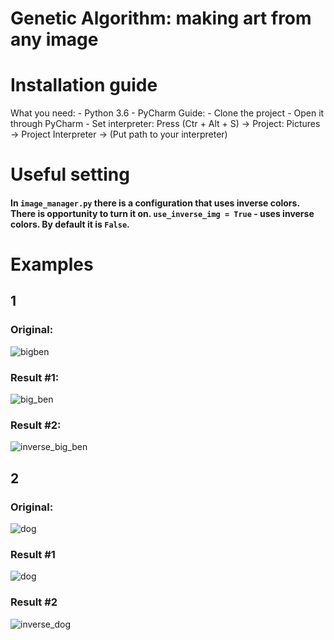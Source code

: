 # Genetic Algorithm: making art from any image

# Installation guide
  What you need:
    - Python 3.6
    - PyCharm
  Guide:
    - Clone the project
    - Open it through PyCharm
    - Set interpreter: Press (Ctr + Alt + S) -> Project: Pictures -> Project Interpreter -> (Put path to your interpreter)

# Useful setting
#### In `image_manager.py` there is a configuration that uses inverse colors. There is opportunity to turn it on. `use_inverse_img = True` - uses inverse colors. By default it is `False`.

# Examples

## 1
### Original:
![bigben](https://user-images.githubusercontent.com/35654185/55813174-03474300-5af5-11e9-8ace-9ae64bc38554.jpg)

### Result #1:
![big_ben](https://user-images.githubusercontent.com/35654185/55813273-2e319700-5af5-11e9-9976-287b143ce654.jpg)
### Result #2:
![inverse_big_ben](https://user-images.githubusercontent.com/35654185/55813277-2eca2d80-5af5-11e9-8b6b-42e8d4ff106f.jpg)

## 2
### Original:
![dog](https://user-images.githubusercontent.com/35654185/55813176-03474300-5af5-11e9-93bf-be29ff5239e6.jpg)
### Result #1
![dog](https://user-images.githubusercontent.com/35654185/55813275-2e319700-5af5-11e9-88f4-c5f67a5e4dbd.jpg)
### Result #2
![inverse_dog](https://user-images.githubusercontent.com/35654185/55813278-2eca2d80-5af5-11e9-875f-a0a5a68ad5c9.jpg)

